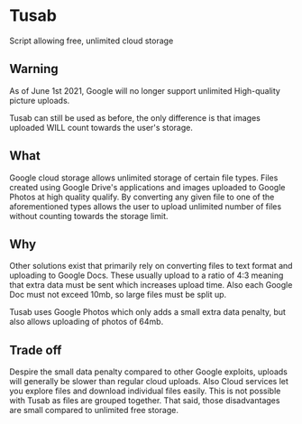# Tusab
Script allowing free, unlimited cloud storage

## Warning

As of June 1st 2021, Google will no longer support unlimited High-quality picture uploads.

Tusab can still be used as before, the only difference is that images uploaded WILL count towards the user's storage.

## What

Google cloud storage allows unlimited storage of certain file types. Files created using Google Drive's applications and images uploaded to Google Photos at high quality qualify. 
By converting any given file to one of the aforementioned types allows the user to upload unlimited number of files without counting towards the storage limit.

## Why

Other solutions exist that primarily rely on converting files to text format and uploading to Google Docs. These usually upload to a ratio of 4:3 meaning that extra data must be sent which increases upload time.
Also each Google Doc must not exceed 10mb, so large files must be split up.

Tusab uses Google Photos which only adds a small extra data penalty, but also allows uploading of photos of 64mb.

## Trade off

Despire the small data penalty compared to other Google exploits, uploads will generally be slower than regular cloud uploads. Also Cloud services let you explore files and download individual files easily. This is not possible with Tusab as files are grouped together.
That said, those disadvantages are small compared to unlimited free storage. 
